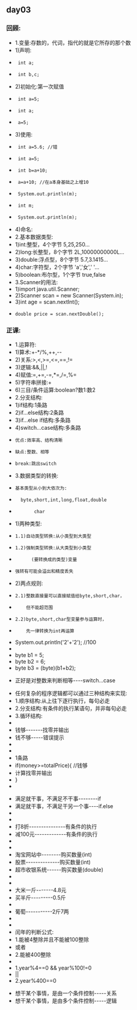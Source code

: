 ## day03
### 回顾:
- 1.变量:存数的，代词，指代的就是它所存的那个数
-   1)声明:
-      int a;
-      int b,c;
-   2)初始化:第一次赋值
-      int a=5;
-      int a;
-      a=5;
-   3)使用:
-      int a=5.6; //错
-      int a=5;
-      int b=a+10;
-      a=a+10; //在a本身基础之上增10
-      System.out.println(m);
-      int m;
-      System.out.println(m);
-   4)命名:
- 2.基本数据类型:
-   1)int:整型，4个字节 5,25,250...
-   2)long:长整型，8个字节 2L,10000000000L...
-   3)double:浮点型，8个字节 5.7,3.1415...
-   4)char:字符型，2个字节 'a','女',' '...
-   5)boolean:布尔型，1个字节 true,false
- 3.Scanner的用法:
-   1)import java.util.Scanner;
-   2)Scanner scan = new Scanner(System.in);
-   3)int age = scan.nextInt();
-     double price = scan.nextDouble();
>
### 正课:
- 1.运算符:
-   1)算术:+-*/%,++,--
-   2)关系:>,<,>=,<=,==,!=
-   3)逻辑:&&,||,!
-   4)赋值:=,+=,-=,*=,/=,%=
-   5)字符串拼接:+
-   6)三目/条件运算:boolean?数1:数2
- 2.分支结构:
-   1)if结构:1条路
-   2)if...else结构:2条路
-   3)if...else if结构:多条路
-   4)switch...case结构:多条路
-     优点:效率高、结构清晰
-     缺点:整数、相等
-     break:跳出switch
- 3.数据类型的转换:
-     基本类型从小到大依次为:
-       byte,short,int,long,float,double
-            char 
-   1)两种类型:
-     1.1)自动类型转换:从小类型到大类型
-     1.2)强制类型转换:从大类型到小类型
-           (要转换成的类型)变量
- 	  强转有可能会溢出和精度丢失
-   2)两点规则:
-     2.1)整数直接量可以直接赋值给byte,short,char，
-         但不能超范围
-     2.2)byte,short,char型变量参与运算时，
-         先一律转换为int再运算
>
- System.out.println('2'+'2'); //100
- 
- byte b1 = 5;
- byte b2 = 6;
- byte b3 = (byte)(b1+b2);
>
- 正好是对整数来判断相等----switch...case
>
- 任何复杂的程序逻辑都可以通过三种结构来实现:
- 1.顺序结构:从上往下逐行执行，每句必走
- 2.分支结构:有条件的执行某语句，并非每句必走
- 3.循环结构:
- 
- 钱够-------找零并输出
- 钱不够-----错误提示
- 
- 
- 1条路
- if(money>=totalPrice){ //钱够
-   计算找零并输出
- }
- 
>
- 满足就干事，不满足不干事--------if
- 满足就干事，不满足干另一个事----if.else
- 
- 
- 打8折---------------有条件的执行
- 减100元-------------有条件的执行
- 
- 
- 淘宝网站中--------购买数量(int)
- 股票--------------购买数量(int)
- 超市收银系统------购买数量(double)
- 
- 
- 大米一斤-------4.8元
- 买半斤---------0.5斤
- 
- 葡萄-----------2斤7两
- 
- 
- 闰年的判断公式:
- 1.能被4整除并且不能被100整除
- 或者
- 2.能被400整除
- 
- 1.year%4==0 && year%100!=0
- ||
- 2.year%400==0
>
>
- 想干某个事情，是由一个条件控制-----关系
- 想干某个事情，是由多个条件控制-----逻辑
>


